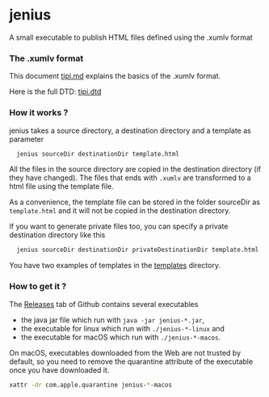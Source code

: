 # jenius
A small executable to publish HTML files defined using the .xumlv format

### The .xumlv format

This document [tipi.md](tipi.md) explains the basics of the .xumlv format.

Here is the full DTD: [tipi.dtd](tipi.dtd)

### How it works ?

jenius takes a source directory, a destination directory and a template as parameter
```bash
  jenius sourceDir destinationDir template.html
```

All the files in the source directory are copied in the destination directory (if they have changed).
The files that ends with `.xumlv` are transformed to a html file using the template file.

As a convenience, the template file can be stored in the folder sourceDir as `template.html` and it will not be copied
in the destination directory.

If you want to generate private files too, you can specify a private destination directory like this
```bash
  jenius sourceDir destinationDir privateDestinationDir template.html
```

You have two examples of templates in the [templates](src/test/resources/com/github/jenius/talc/templates) directory.


### How to get it ?

The [Releases](https://github.com/forax/jenius/releases) tab of Github contains several executables
- the java jar file which run with `java -jar jenius-*.jar`,
- the executable for linux which run with `./jenius-*-linux` and
- the executable for macOS which run with `./jenius-*-macos`.

On macOS, executables downloaded from the Web are not trusted by default,
so you need to remove the quarantine attribute of the executable once you have downloaded it.
```bash
xattr -dr com.apple.quarantine jenius-*-macos
```
